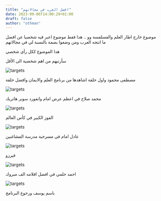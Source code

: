 ```yaml
---
title: "افضل العرب في مجالاتهم"
date: 2023-09-06T14:00:29+01:00
draft: false
author: "othman"
---
```


موضوع خارج اطار العلم والفسلفسة وو ..
هدا فقط موضوع اعبر فيه شخصيا عن افضل ما انتجه العرب ومن وضعوا بصمة بالنسبة لي في مجالاتهم

هدا الموضوع ككل رأي شخصي

سأرتبهم من اهم شخصية الى الأقل

![targets](/images/1most.PNG)

مصطفى محمود واول حلقة اشاهدها من برنامج العلم والايمان وافضل حلقة

![targets](/images/2most.jpg)

محمد صلاح في اعظم عرض امام واتفورد سوبر هاتريك

![targets](/images/3most.jpg)

الفوز الكبير في كأس العالم

![targets](/images/4most.jpg)

عادل امام في مسرحية مدرسة المشاغبين

![targets](/images/5most.jpg)

فيرزو

![targets](/images/6most.PNG)

احمد حلمي في افضل افلامه الف مبروك

![targets](/images/7most.jpg)

باسم يوسف ورجوع البرنامج
